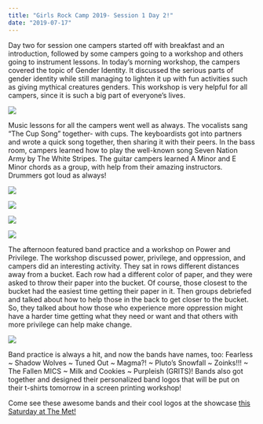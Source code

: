 ```yaml
---
title: "Girls Rock Camp 2019- Session 1 Day 2!"
date: "2019-07-17"
---
```


Day two for session one campers started off with breakfast and an introduction, followed by some campers going to a workshop and others going to instrument lessons. In today’s morning workshop, the campers covered the topic of Gender Identity. It discussed the serious parts of gender identity while still managing to lighten it up with fun activities such as giving mythical creatures genders. This workshop is very helpful for all campers, since it is such a big part of everyone’s lives.

![](/uploads/blogpost/20190716_105233-1024x768.jpg)

Music lessons for all the campers went well as always. The vocalists sang “The Cup Song” together- with cups. The keyboardists got into partners and wrote a quick song together, then sharing it with their peers. In the bass room, campers learned how to play the well-known song Seven Nation Army by The White Stripes. The guitar campers learned A Minor and E Minor chords as a group, with help from their amazing instructors. Drummers got loud as always!

![](/uploads/blogpost/20190716_103334-1024x576.jpg)

![](/uploads/blogpost/20190716_113936-1024x768.jpg)

![](/uploads/blogpost/IMG_0354-1024x768.jpg)

![](/uploads/blogpost/IMG_0339-1024x768.jpg)

The afternoon featured band practice and a workshop on Power and Privilege. The workshop discussed power, privilege, and oppression, and campers did an interesting activity. They sat in rows different distances away from a bucket. Each row had a different color of paper, and they were asked to throw their paper into the bucket. Of course, those closest to the bucket had the easiest time getting their paper in it. Then groups debriefed and talked about how to help those in the back to get closer to the bucket. So, they talked about how those who experience more oppression might have a harder time getting what they need or want and that others with more privilege can help make change. 

![](/uploads/blogpost/20190716_133914-1024x576.jpg)

Band practice is always a hit, and now the bands have names, too: Fearless ~ Shadow Wolves ~ Tuned Out ~ Magma?! ~ Pluto’s Snowfall ~ Zoinks!!! ~ The Fallen MICS ~ Milk and Cookies ~ Purpleish (GRITS)! Bands also got together and designed their personalized band logos that will be put on their t-shirts tomorrow in a screen printing workshop!

Come see these awesome bands and their cool logos at the showcase [this Saturday at The Met!](https://www.facebook.com/events/430771250810802/)
